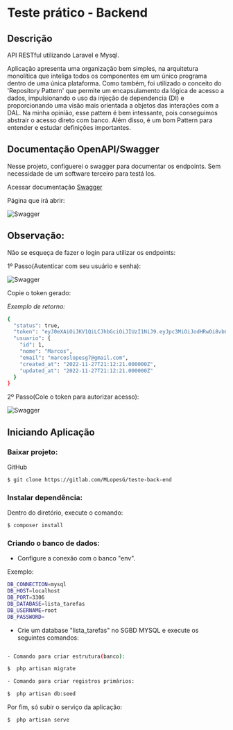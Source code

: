 # Teste prático - Backend

## Descrição

API RESTful utilizando Laravel e Mysql.

Aplicação apresenta uma organização bem simples, na arquitetura monolítica que inteliga todos os componentes em um único programa dentro de uma única plataforma.
Como também, foi utilizado o conceito do 'Repository Pattern' que permite um encapsulamento da lógica de acesso a dados, impulsionando o uso da injeção de dependencia (DI) e proporcionando uma visão mais orientada a objetos das interações com a DAL. Na minha opinião, esse pattern é bem intessante, pois conseguimos abstrair o acesso direto com banco. Além disso, é um bom Pattern para entender e estudar definições importantes.

## Documentação OpenAPI/Swagger

Nesse projeto, configuerei o swagger para documentar os endpoints. Sem necessidade de um software terceiro para testá los.

Acessar documentação [Swagger](http://localhost:8000/api/documentation)

Página que irá abrir:

![Swagger](https://gitlab.com/MLopesG/teste-back-end/-/raw/main/imagens/Documentation%20.png)

## Observação:

Não se esqueça de fazer o login para utilizar os endpoints:

1º Passo(Autenticar com seu usuário e senha):

![Swagger](https://gitlab.com/MLopesG/teste-back-end/-/raw/main/imagens/Login.png)

Copie o token gerado:

*Exemplo de retorno:*

```bash
{
  "status": true,
  "token": "eyJ0eXAiOiJKV1QiLCJhbGciOiJIUzI1NiJ9.eyJpc3MiOiJodHRwOi8vbG9jYWxob3N0OjgwMDAvYXBpL3YxL2dlcmVudGVzL2xvZ2luIiwiaWF0IjoxNjY5NTg4NDQ1LCJleHAiOjE2Njk1OTIwNDUsIm5iZiI6MTY2OTU4ODQ0NSwianRpIjoiTWgzUG5INlpuOTVwZDc2VSIsInN1YiI6IjEiLCJwcnYiOiIxNWJlNDhiNjdjNmE4YmM4ZjI1MjFlYzdlNzQ0MGM2MzliNjhlNjE5In0.BdB28RgwEAllB1NO6xd_s-86x3TAMtOTSd8x5AeBpl0",
  "usuario": {
    "id": 1,
    "nome": "Marcos",
    "email": "marcoslopesg7@gmail.com",
    "created_at": "2022-11-27T21:12:21.000000Z",
    "updated_at": "2022-11-27T21:12:21.000000Z"
  }
}

```

2º Passo(Cole o token para autorizar acesso):

![Swagger](https://gitlab.com/MLopesG/teste-back-end/-/raw/main/imagens/Auth.png)

## Iniciando Aplicação

### Baixar projeto:

GitHub

```bash
$ git clone https://gitlab.com/MLopesG/teste-back-end
```

### Instalar dependência:

Dentro do diretório, execute o comando:

```bash
$ composer install 
```

### Criando o banco de dados:

 - Configure a conexão com o banco "env". 

Exemplo:

```bash
DB_CONNECTION=mysql
DB_HOST=localhost
DB_PORT=3306
DB_DATABASE=lista_tarefas
DB_USERNAME=root
DB_PASSWORD=
```

 - Crie um database "lista_tarefas" no SGBD MYSQL e execute os seguintes comandos:

```bash

- Comando para criar estrutura(banco):

$  php artisan migrate

- Comando para criar registros primários:

$  php artisan db:seed  

```

Por fim, só subir o serviço da aplicação:

```bash
$  php artisan serve
```